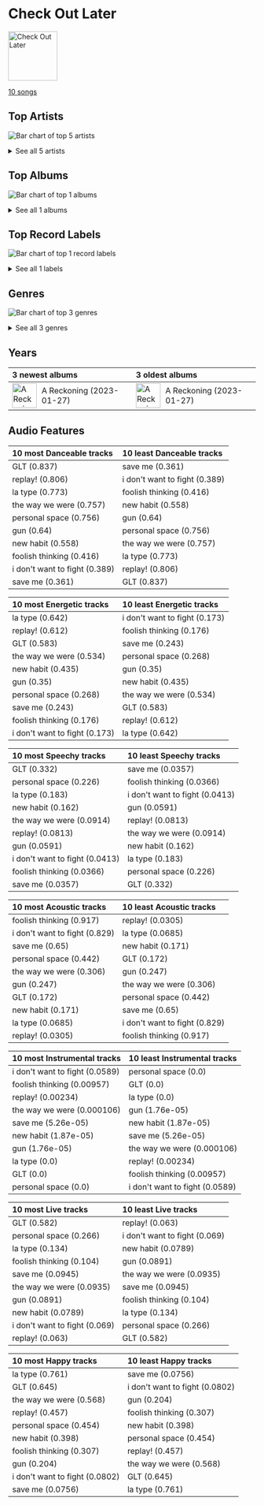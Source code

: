 # Check Out Later


<img src="https://i.scdn.co/image/ab67616d0000b273c1b217d3bb2ef206b92cd968" alt="Check Out Later" width="100" />

[10 songs](tracks.md)

## Top Artists

![Bar chart of top 5 artists](../../images/playlists/check_out_later/artists.png)




<details>
<summary>See all 5 artists</summary>

| Number of Tracks | Art | Artist | 🔗 |
|---:|:---|:---|:---|
| 10 | <img src="https://i.scdn.co/image/ab6761610000e5eb4765d540a1ebedeb7c9637a2" alt="" width="50" /> | [Kimbra](../../artists/kimbra.md) | [🔗](https://open.spotify.com/artist/6hk7Yq1DU9QcCCrz9uc0Ti) |
| 1 | <img src="https://i.scdn.co/image/ab6761610000e5ebde30d7c86dfc0bc832b641a3" alt="" width="50" /> | Pink Siifu | [🔗](https://open.spotify.com/artist/40ZElxHldNyvn7x8WRC6fh) |
| 1 | <img src="https://i.scdn.co/image/ab6761610000e5eb681c41605634023c51b783b9" alt="" width="50" /> | Erick the Architect | [🔗](https://open.spotify.com/artist/2mQLwfvZtvtTbipKn3xHmK) |
| 1 | <img src="nan" alt="" width="50" /> | Tommy Raps | [🔗](https://open.spotify.com/artist/2jDVhHiltj9mEWoIGdBg3z) |
| 1 | <img src="https://i.scdn.co/image/ab6761610000e5eb53a4b7b7926630c0d69b0589" alt="" width="50" /> | Ryan Lott | [🔗](https://open.spotify.com/artist/0rLLyTr5rx0qYKb63MdVW9) |

</details>


## Top Albums

![Bar chart of top 1 albums](../../images/playlists/check_out_later/albums.png)


<details>
<summary>See all 1 albums</summary>

| Number of Tracks | Art | Album | Release Date | 🔗 |
|---:|:---|:---|:---|:---|
| 10 | <img src="https://i.scdn.co/image/ab67616d0000b273c1b217d3bb2ef206b92cd968" alt="" width="50" /> | A Reckoning | 2023-01-27 | [🔗](https://open.spotify.com/album/2LXTIciAcMZ6wa96d9sLnM) |

</details>


## Top Record Labels

![Bar chart of top 1 record labels](../../images/playlists/check_out_later/labels.png)


<details>
<summary>See all 1 labels</summary>

| Number of Tracks | Label |
|---:|:---|
| 10 | [Kimbra](../../labels/kimbra.md) |

</details>


## Genres

![Bar chart of top 3 genres](../../images/playlists/check_out_later/genres.png)


<details>
<summary>See all 3 genres</summary>

| Number of Tracks | Genre |
|---:|:---|
| 10 | nz pop |
| 10 | [electropop](../../genres/electropop.md) |
| 10 | bergen indie |

</details>


## Years





| 3 newest albums | 3 oldest albums |
|:---|:---|
| <div style="display:flex; align-items:center;"><img src="https://i.scdn.co/image/ab67616d0000b273c1b217d3bb2ef206b92cd968" alt="A Reckoning" width="50" /> <span style="padding-left:10px;">A Reckoning (2023-01-27)</span></div> | <div style="display:flex; align-items:center;"><img src="https://i.scdn.co/image/ab67616d0000b273c1b217d3bb2ef206b92cd968" alt="A Reckoning" width="50" /> <span style="padding-left:10px;">A Reckoning (2023-01-27)</span></div> |
## Audio Features

| 10 most Danceable tracks | 10 least Danceable tracks |
|:---|:---|
| GLT (0.837) | save me (0.361) |
| replay! (0.806) | i don't want to fight (0.389) |
| la type (0.773) | foolish thinking (0.416) |
| the way we were (0.757) | new habit (0.558) |
| personal space (0.756) | gun (0.64) |
| gun (0.64) | personal space (0.756) |
| new habit (0.558) | the way we were (0.757) |
| foolish thinking (0.416) | la type (0.773) |
| i don't want to fight (0.389) | replay! (0.806) |
| save me (0.361) | GLT (0.837) |

| 10 most Energetic tracks | 10 least Energetic tracks |
|:---|:---|
| la type (0.642) | i don't want to fight (0.173) |
| replay! (0.612) | foolish thinking (0.176) |
| GLT (0.583) | save me (0.243) |
| the way we were (0.534) | personal space (0.268) |
| new habit (0.435) | gun (0.35) |
| gun (0.35) | new habit (0.435) |
| personal space (0.268) | the way we were (0.534) |
| save me (0.243) | GLT (0.583) |
| foolish thinking (0.176) | replay! (0.612) |
| i don't want to fight (0.173) | la type (0.642) |

| 10 most Speechy tracks | 10 least Speechy tracks |
|:---|:---|
| GLT (0.332) | save me (0.0357) |
| personal space (0.226) | foolish thinking (0.0366) |
| la type (0.183) | i don't want to fight (0.0413) |
| new habit (0.162) | gun (0.0591) |
| the way we were (0.0914) | replay! (0.0813) |
| replay! (0.0813) | the way we were (0.0914) |
| gun (0.0591) | new habit (0.162) |
| i don't want to fight (0.0413) | la type (0.183) |
| foolish thinking (0.0366) | personal space (0.226) |
| save me (0.0357) | GLT (0.332) |

| 10 most Acoustic tracks | 10 least Acoustic tracks |
|:---|:---|
| foolish thinking (0.917) | replay! (0.0305) |
| i don't want to fight (0.829) | la type (0.0685) |
| save me (0.65) | new habit (0.171) |
| personal space (0.442) | GLT (0.172) |
| the way we were (0.306) | gun (0.247) |
| gun (0.247) | the way we were (0.306) |
| GLT (0.172) | personal space (0.442) |
| new habit (0.171) | save me (0.65) |
| la type (0.0685) | i don't want to fight (0.829) |
| replay! (0.0305) | foolish thinking (0.917) |

| 10 most Instrumental tracks | 10 least Instrumental tracks |
|:---|:---|
| i don't want to fight (0.0589) | personal space (0.0) |
| foolish thinking (0.00957) | GLT (0.0) |
| replay! (0.00234) | la type (0.0) |
| the way we were (0.000106) | gun (1.76e-05) |
| save me (5.26e-05) | new habit (1.87e-05) |
| new habit (1.87e-05) | save me (5.26e-05) |
| gun (1.76e-05) | the way we were (0.000106) |
| la type (0.0) | replay! (0.00234) |
| GLT (0.0) | foolish thinking (0.00957) |
| personal space (0.0) | i don't want to fight (0.0589) |

| 10 most Live tracks | 10 least Live tracks |
|:---|:---|
| GLT (0.582) | replay! (0.063) |
| personal space (0.266) | i don't want to fight (0.069) |
| la type (0.134) | new habit (0.0789) |
| foolish thinking (0.104) | gun (0.0891) |
| save me (0.0945) | the way we were (0.0935) |
| the way we were (0.0935) | save me (0.0945) |
| gun (0.0891) | foolish thinking (0.104) |
| new habit (0.0789) | la type (0.134) |
| i don't want to fight (0.069) | personal space (0.266) |
| replay! (0.063) | GLT (0.582) |

| 10 most Happy tracks | 10 least Happy tracks |
|:---|:---|
| la type (0.761) | save me (0.0756) |
| GLT (0.645) | i don't want to fight (0.0802) |
| the way we were (0.568) | gun (0.204) |
| replay! (0.457) | foolish thinking (0.307) |
| personal space (0.454) | new habit (0.398) |
| new habit (0.398) | personal space (0.454) |
| foolish thinking (0.307) | replay! (0.457) |
| gun (0.204) | the way we were (0.568) |
| i don't want to fight (0.0802) | GLT (0.645) |
| save me (0.0756) | la type (0.761) |
